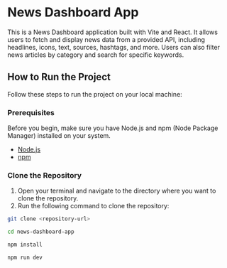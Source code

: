 # News Dashboard App

This is a News Dashboard application built with Vite and React. It allows users to fetch and display news data from a provided API, including headlines, icons, text, sources, hashtags, and more. Users can also filter news articles by category and search for specific keywords.

## How to Run the Project

Follow these steps to run the project on your local machine:

### Prerequisites

Before you begin, make sure you have Node.js and npm (Node Package Manager) installed on your system.

- [Node.js](https://nodejs.org/)
- [npm](https://www.npmjs.com/)

### Clone the Repository

1. Open your terminal and navigate to the directory where you want to clone the repository.
2. Run the following command to clone the repository:

```bash
git clone <repository-url>

cd news-dashboard-app

npm install

npm run dev
